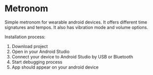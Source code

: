 # Metronom

Simple metronom for wearable android devices. It offers different time signatures and tempos. It also has vibration mode and volume options.

Installation process:
1. Download project
2. Open in your Android Studio
3. Connect your device to Android Studio by USB or Bluetooth
4. Start debugging process
5. App should appear on your android device
